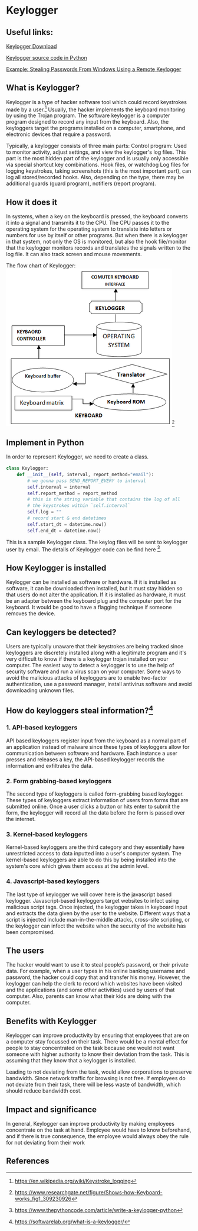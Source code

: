 # Keylogger
## Useful links:
[Keylogger Download](https://www.logixoft.com/index)

[Keylogger source code in Python](https://www.thepythoncode.com/article/write-a-keylogger-python)

[Example: Stealing Passwords From Windows Using a Remote Keylogger](https://www.youtube.com/watch?v=oM-kKk5RXeo)

## What is Keylogger?
Keylogger is a type of hacker software tool which could record keystrokes made by a user.[^1] Usually, the hacker implements the keyboard monitoring by using the Trojan program. The software keylogger is a computer program designed to record any input from the keyboard. Also, the keyloggers target the programs installed on a computer, smartphone, and electronic devices that require a password. 

Typically, a keylogger consists of three main parts: Control program: Used to monitor activity, adjust settings, and view the keylogger's log files. This part is the most hidden part of the keylogger and is usually only accessible via special shortcut key combinations. Hook files, or watchdog Log files for logging keystrokes, taking screenshots (this is the most important part), can log all stored/recorded hooks. Also, depending on the type, there may be additional guards (guard program), notifiers (report program). 

## How it does it
In systems, when a key on the keyboard is pressed, the keyboard converts it into a signal and transmits it to the CPU. The CPU passes it to the operating system for the operating system to translate into letters or numbers for use by itself or other programs. But when there is a keylogger in that system, not only the OS is monitored, but also the hook file/monitor that the keylogger monitors records and translates the signals written to the log file. It can also track screen and mouse movements.

The flow chart of Keylogger:
![alt text](https://github.com/Fashion-Man/ECE-9609-9069-Introduction-to-Hacking/blob/main/Shows-how-Keyboard-works.png)[^2]

## Implement in Python
In order to represent Keylogger, we need to create a class. 
```python
class Keylogger:
    def __init__(self, interval, report_method="email"):
        # we gonna pass SEND_REPORT_EVERY to interval
        self.interval = interval
        self.report_method = report_method
        # this is the string variable that contains the log of all 
        # the keystrokes within `self.interval`
        self.log = ""
        # record start & end datetimes
        self.start_dt = datetime.now()
        self.end_dt = datetime.now()
```
This is a sample Keylogger class. The keylog files will be sent to keylogger user by email. The details of Keylogger code can be find here [^4].


## How Keylogger is installed
Keylogger can be installed as software or hardware. If it is installed as software, it can be downloaded then installed, but it must stay hidden so that users do not alter the application. If it is installed as hardware, it must be an adapter between the keyboard plug and the computer port for the keyboard. It would be good to have a flagging technique if someone removes the device.

## Can keyloggers be detected?
Users are typically unaware that their keystrokes are being tracked since keyloggers are discretely installed along with a legitimate program and it's very difficult to know if there is a keylogger trojan installed on your computer. The easiest way to detect a keylogger is to use the help of security software and run a virus scan on your computer. Some ways to avoid the malicious attacks of keyloggers are to enable two-factor authentication, use a password manager, install antivirus software and avoid downloading unknown files.  

## How do keyloggers steal information?[^3]
### 1. API-based keyloggers
API based keyloggers register input from the keyboard as a normal part of an application instead of malware since these types of keyloggers allow for communication between software and hardware. Each instance a user presses and releases a key, the API-based keylogger records the information and exfiltrates the data. 

### 2. Form grabbing-based keyloggers
The second type of keyloggers is called form-grabbing based keylogger. These types of keyloggers extract information of users from forms that are submitted online. Once a user clicks a button or hits enter to submit the form, the keylogger will record all the data before the form is passed over the internet. 

### 3. Kernel-based keyloggers
Kernel-based keyloggers are the third category and they essentially have unrestricted access to data inputted into a user's computer system. The kernel-based keyloggers are able to do this by being installed into the system's core which gives them access at the admin level. 

### 4. Javascript-based keyloggers
The last type of keylogger we will cover here is the javascript based keylogger. Javascript-based keyloggers target websites to infect using malicious script tags. Once injected, the keylogger takes in keyboard input and extracts the data given by the user to the website. Different ways that a script is injected include man-in-the-middle attacks, cross-site scripting, or the keylogger can infect the website when the security of the website has been compromised. 

## The users
The hacker would want to use it to steal people’s password, or their private data. For example, when a user types in his online banking username and password, the hacker could copy that and transfer his money. However, the keylogger can help the clerk to record which websites have been visited and the applications (and some other activities) used by users of that computer. Also, parents can know what their kids are doing with the computer.

## Benefits with Keylogger
Keylogger can improve productivity by ensuring that employees that are on a computer stay focussed on their task. There would be a mental effect for people to stay concentrated on the task because one would not want someone with higher authority to know their deviation from the task. This is assuming that they know that a keylogger is installed.

Leading to not deviating from the task, would allow corporations to preserve bandwidth. Since network traffic for browsing is not free. If employees do not deviate from their task, there will be less waste of bandwidth, which should reduce bandwidth cost.

## Impact and significance
In general, Keylogger can improve productivity by making employees concentrate on the task at hand. Employee would have to know beforehand, and if there is true consequence, the employee would always obey the rule for not deviating from their work

## References
[^1]: https://en.wikipedia.org/wiki/Keystroke_logging
[^2]: https://www.researchgate.net/figure/Shows-how-Keyboard-works_fig1_309230926
[^3]: https://softwarelab.org/what-is-a-keylogger/
[^4]: https://www.thepythoncode.com/article/write-a-keylogger-python
[^5]: https://news.trendmicro.com/2021/12/28/what-is-a-keylogger-and-how-to-detect-one/
[^6]: https://www.csoonline.com/article/2112405/how-keylogging-malware-steals-your-information--includes-video-.html
